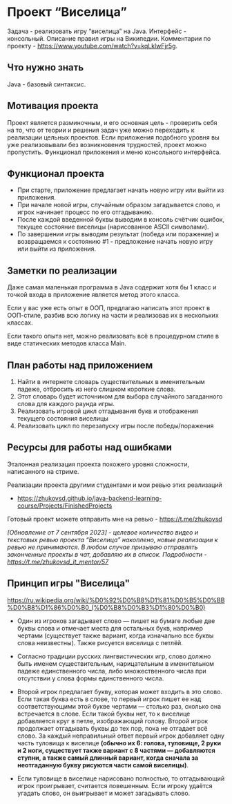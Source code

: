 # Проект “Виселица”

Задача - реализовать игру “виселица” на Java. Интерфейс - консольный. Описание правил игры на Википедии. Комментарии по
проекту - https://www.youtube.com/watch?v=kqLklwFjr5g.

## Что нужно знать

Java - базовый синтаксис.

## Мотивация проекта

Проект является разминочным, и его основная цель - проверить себя на то, что от теории и решения задач уже можно
переходить к реализации цельных проектов. Если приложения подобного уровня вы уже реализовывали без возникновения
трудностей, проект можно пропустить. Функционал приложения и меню консольного интерфейса.

## Функционал проекта

* При старте, приложение предлагает начать новую игру или выйти из приложения.
* При начале новой игры, случайным образом загадывается слово, и игрок начинает процесс по его отгадыванию.
* После каждой введенной буквы выводим в консоль счётчик ошибок, текущее состояние виселицы (нарисованное ASCII
  символами).
* По завершении игры выводим результат (победа или поражение) и возвращаемся к состоянию #1 - предложение начать новую
  игру или выйти из приложения.

## Заметки по реализации

Даже самая маленькая программа в Java содержит хотя бы 1 класс и точкой входа в приложение является метод этого класса.

Если у вас уже есть опыт в ООП, предлагаю написать этот проект в ООП-стиле, разбив всю логику на части и реализовав их в
нескольких классах.

Если такого опыта нет, можно реализовать всё в процедурном стиле в виде статических методов класса Main.

## План работы над приложением

1. Найти в интернете словарь существительных в именительным падеже, отбросить из него слишком короткие слова.
1. Этот словарь будет источником для выбора случайного загаданного слова для каждого раунда игры.
1. Реализовать игровой цикл отгадывания букв и отображения текущего состояния виселицы
1. Реализовать цикл по перезапуску игры после победы/поражения

## Ресурсы для работы над ошибками

Эталонная реализация проекта похожего уровня сложности, написанного на стриме.

Реализации проекта другими студентами и мои ревью этих реализаций
- https://zhukovsd.github.io/java-backend-learning-course/Projects/FinishedProjects

Готовый проект можете отправить мне на ревью - https://t.me/zhukovsd

*[Обновление от 7 сентября 2023] - целевое количество видео и текстовых ревью проекта “Виселица” накоплено, новые
реализации к ревью не принимаются. В любом случае призываю отправлять законченные проекты в чат, добавляю их в список.
Подробности - https://t.me/zhukovsd_it_mentor/57*

## Принцип игры "Виселица"

https://ru.wikipedia.org/wiki/%D0%92%D0%B8%D1%81%D0%B5%D0%BB%D0%B8%D1%86%D0%B0_(%D0%B8%D0%B3%D1%80%D0%B0)

* Один из игроков загадывает слово — пишет на бумаге любые две буквы слова и отмечает места для остальных букв, например
  чертами (существует также вариант, когда изначально все буквы слова неизвестны). Также рисуется виселица с петлёй.

* Согласно традиции русских лингвистических игр, слово должно быть именем существительным, нарицательным в именительном
  падеже единственного числа, либо множественного числа при отсутствии у слова формы единственного числа.

* Второй игрок предлагает букву, которая может входить в это слово. Если такая буква есть в слове, то первый игрок пишет
  ее над соответствующими этой букве чертами — столько раз, сколько она встречается в слове. Если такой буквы нет, то к
  виселице добавляется круг в петле, изображающий голову. Второй игрок продолжает отгадывать буквы до тех пор, пока не
  отгадает всё слово. За каждый неправильный ответ первый игрок добавляет одну часть туловища к виселице **(обычно их 6:
  голова, туловище, 2 руки и 2 ноги, существует также вариант с 8 частями — добавляются ступни, а также самый длинный
  вариант, когда сначала за неотгаданную букву рисуются части самой виселицы)**.

* Если туловище в виселице нарисовано полностью, то отгадывающий игрок проигрывает, считается повешенным. Если игроку
  удаётся угадать слово, он выигрывает и может загадывать слово. 